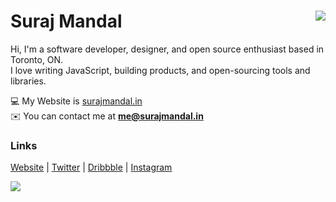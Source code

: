 <h1 align="left">Suraj Mandal<img src="https://komarev.com/ghpvc/?username=surajmandalcell&label=Hits&style=flat-square" align="right" /></h1>


Hi, I'm a software developer, designer, and open source enthusiast based in Toronto, ON.  
I love writing JavaScript, building products, and open-sourcing tools and libraries.

💻 My Website is [surajmandal.in](https://surajmandal.in)  
✉️ You can contact me at **me@surajmandal.in**  
  
</details>

### Links
[Website](https://surajmandal.in) | [Twitter](https://twitter.com/surajmandalcell) | [Dribbble](https://dribbble.com/surajmandalcell) | [Instagram](https://instagram.com/surajmandalcell)  
  
<a href="https://github.com/surajmandalcell/api-a.surajmandal.in">
  <img align="left" src="https://api-a.surajmandal.in/api?username=surajmandalcell&show_icons=true&theme=codeSTACKr&count_private=true" />
</a>
